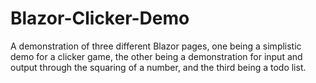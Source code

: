 # Blazor-Clicker-Demo
A demonstration of three different Blazor pages, one being a simplistic demo for a clicker game, the other being a demonstration for input and output through the squaring of a number, and the third being a todo list.
